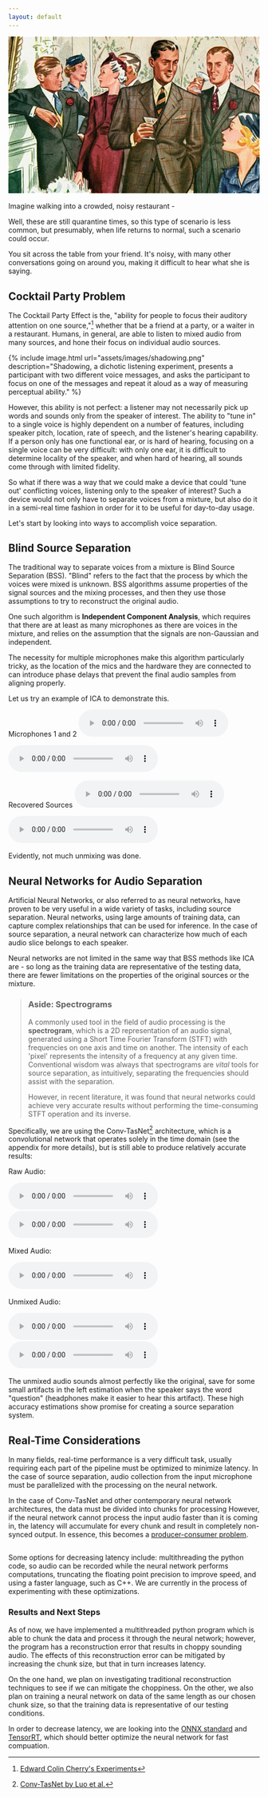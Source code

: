 ```yaml
---
layout: default
---
```

<img class="top-image" src="assets/images/cocktail.webp"> 

Imagine walking into a crowded, noisy restaurant - 

Well, these are still quarantine times, so this type of scenario is less common, but presumably, when life returns to normal, such a scenario could occur.

You sit across the table from your friend. It's noisy, with many other conversations going on around you, making it difficult to hear what she is saying.

## Cocktail Party Problem

The Cocktail Party Effect is the, "ability for people to focus their auditory attention on one source,"[^1] whether that be a friend at a party, or a waiter in a restaurant. Humans, in general, are able to listen to mixed audio from many sources, and hone their focus on individual audio sources. 

{% include image.html url="assets/images/shadowing.png" description="Shadowing, a dichotic listening experiment, presents a participant with two different voice messages, and asks the participant to focus on one of the messages and repeat it aloud as a way of measuring perceptual ability." %}

However, this ability is not perfect: a listener may not necessarily pick up words and sounds only from the speaker of interest. The ability to "tune in" to a single voice is highly dependent on a number of features, including speaker pitch, location, rate of speech, and the listener's hearing capability. If a person only has one functional ear, or is hard of hearing, focusing on a single voice can be very difficult: with only one ear, it is difficult to determine locality of the speaker, and when hard of hearing, all sounds come through with limited fidelity.

So what if there was a way that we could make a device that could 'tune out' conflicting voices, listening only to the speaker of interest? Such a device would not only have to separate voices from a mixture, but also do it in a semi-real time fashion in order for it to be useful for day-to-day usage.

Let's start by looking into ways to accomplish voice separation.

## Blind Source Separation

The traditional way to separate voices from a mixture is Blind Source Separation (BSS). "Blind" refers to the fact that the process by which the voices were mixed is unknown. BSS algorithms assume properties of the signal sources and the mixing processes, and then they use those assumptions to try to reconstruct the original audio.

One such algorithm is **Independent Component Analysis**, which requires that there are at least as many microphones as there are voices in the mixture, and relies on the assumption that the signals are non-Gaussian and independent.

The necessity for multiple microphones make this algorithm particularly tricky, as the location of the mics and the hardware they are connected to can introduce phase delays that prevent the final audio samples from aligning properly.

Let us try an example of ICA to demonstrate this.

Microphones 1 and 2
<audio controls>
<source src="assets/audio/ICA/mic_1.wav" type="audio/wav">Your browser does not support the audio element.</audio>

<audio controls>
<source src="assets/audio/ICA/mic_2.wav" type="audio/wav">Your browser does not support the audio element.</audio>

Recovered Sources
<audio controls>
<source src="assets/audio/ICA/recon_source_1.wav" type="audio/wav">Your browser does not support the audio element.</audio>

<audio controls>
<source src="assets/audio/ICA/recon_source_2.wav" type="audio/wav">Your browser does not support the audio element.</audio><br/>

Evidently, not much unmixing was done.

## Neural Networks for Audio Separation

Artificial Neural Networks, or also referred to as neural networks, have proven to be very useful in a wide variety of tasks, including source separation. Neural networks, using large amounts of training data, can capture complex relationships that can be used for inference. In the case of source separation, a neural network can characterize how much of each audio slice belongs to each speaker.

Neural networks are not limited in the same way that BSS methods like ICA are - so long as the training data are representative of the testing data, there are fewer limitations on the properties of the original sources or the mixture.

> ### Aside: Spectrograms
> A commonly used tool in the field of audio processing is the **spectrogram**, which is a 2D representation of an audio signal, generated using a Short Time Fourier Transform (STFT) with frequencies on one axis and time on another. The intensity of each 'pixel' represents the intensity of a frequency at any given time. Conventional wisdom was always that spectrograms are _vital_ tools for source separation, as intuitively, separating the frequencies should assist with the separation.
>
> However, in recent literature, it was found that neural networks could achieve very accurate results without performing the time-consuming STFT operation and its inverse.

Specifically, we are using the Conv-TasNet[^2] architecture, which is a convolutional network that operates solely in the time domain (see the appendix for more details), but is still able to produce relatively accurate results:

Raw Audio:

<audio controls>
<source src="assets/audio/sx98_raw.wav" type="audio/wav">Your browser does not support the audio element.</audio>

<audio controls>
<source src="assets/audio/sable_raw.wav" type="audio/wav">Your browser does not support the audio element.</audio>

Mixed Audio:

<audio controls>
<source src="assets/audio/mixed-sable.wav" type="audio/wav">Your browser does not support the audio element.</audio>

Unmixed Audio:

<audio controls>
<source src="assets/audio/mixed-sable_est1.wav" type="audio/wav">Your browser does not support the audio element.</audio>

<audio controls>
<source src="assets/audio/mixed-sable_est2.wav" type="audio/wav">Your browser does not support the audio element.</audio><br/>

The unmixed audio sounds almost perfectly like the original, save for some small artifacts in the left estimation when the speaker says the word "question" (headphones make it easier to hear this artifact). These high accuracy estimations show promise for creating a source separation system.

## Real-Time Considerations

In many fields, real-time performance is a very difficult task, usually requiring each part of the pipeline must be optimized to minimize latency. In the case of source separation, audio collection from the input microphone must be parallelized with the processing on the neural network.

In the case of Conv-TasNet and other contemporary neural network architectures, the data must be divided into chunks for processing However, if the neural network cannot process the input audio faster than it is coming in, the latency will accumulate for every chunk and result in completely non-synced output. In essence, this becomes a [producer-consumer problem](https://en.wikipedia.org/wiki/Producer%E2%80%93consumer_problem).

##

Some options for decreasing latency include: multithreading the python code, so audio can be recorded while the neural network performs computations, truncating the floating point precision to improve speed, and using a faster language, such as C++. We are currently in the process of experimenting with these optimizations.

### Results and Next Steps

As of now, we have implemented a multithreaded python program which is able to chunk the data and process it through the neural network; however, the program has a reconstruction error that results in choppy sounding audio. The effects of this reconstruction error can be mitigated by increasing the chunk size, but that in turn increases latency. 

On the one hand, we plan on investigating traditional reconstruction techniques to see if we can mitigate the choppiness. On the other, we also plan on training a neural network on data of the same length as our chosen chunk size, so that the training data is representative of our testing conditions.

In order to decrease latency, we are looking into the [ONNX standard](https://github.com/onnx/onnx) and [TensorRT](https://developer.nvidia.com/tensorrt), which should better optimize the neural network for fast compuation.
 
[^1]: [Edward Colin Cherry's Experiments](https://www.ee.columbia.edu/~dpwe/papers/Cherry53-cpe.pdf)

[^2]: [Conv-TasNet by Luo et al.](https://arxiv.org/pdf/1809.07454.pdf)
